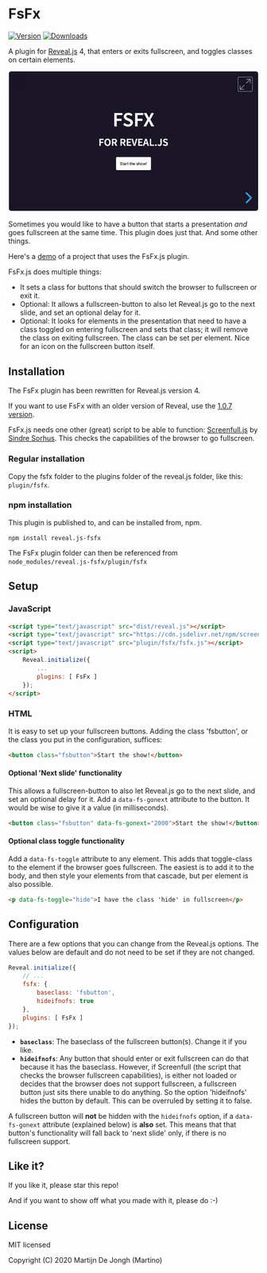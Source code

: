 # FsFx

[![Version](https://img.shields.io/npm/v/reveal.js-fsfx)](#) [![Downloads](https://img.shields.io/npm/dt/reveal.js-fsfx)](https://github.com/Martinomagnifico/reveal.js-fsfx/archive/refs/heads/master.zip)

A plugin for [Reveal.js](https://revealjs.com) 4, that enters or exits fullscreen, and toggles classes on certain elements.

[![Screenshot](screenshot.png)](https://martinomagnifico.github.io/reveal.js-fsfx/demo.html)

Sometimes you would like to have a button that starts a presentation *and* goes fullscreen at the same time. This plugin does just that. And some other things.  

Here's a [demo](https://martinomagnifico.github.io/reveal.js-fsfx/demo.html) of a project that uses the FsFx.js plugin.


FsFx.js does multiple things:

* It sets a class for buttons that should switch the browser to fullscreen or exit it.
* Optional: It allows a fullscreen-button to also let Reveal.js go to the next slide, and set an optional delay for it. 
* Optional: It looks for elements in the presentation that need to have a class toggled on entering fullscreen and sets that class; it will remove the class on exiting fullscreen. The class can be set per element. Nice for an icon on the fullscreen button itself.



## Installation

The FsFx plugin has been rewritten for Reveal.js version 4.

If you want to use FsFx with an older version of Reveal, use the [1.0.7 version](https://github.com/Martinomagnifico/reveal.js-fsfx/releases).

FsFx.js needs one other (great) script to be able to function: [Screenfull.js](https://github.com/sindresorhus/screenfull.js) by [Sindre Sorhus](https://sindresorhus.com). This checks the capabilities of the browser to go fullscreen.


### Regular installation

Copy the fsfx folder to the plugins folder of the reveal.js folder, like this: `plugin/fsfx`.

### npm installation

This plugin is published to, and can be installed from, npm.

```console
npm install reveal.js-fsfx
```
The FsFx plugin folder can then be referenced from `node_modules/reveal.js-fsfx/plugin/fsfx `


## Setup

### JavaScript

```html
<script type="text/javascript" src="dist/reveal.js"></script>
<script type="text/javascript" src="https://cdn.jsdelivr.net/npm/screenfull@5.1.0/dist/screenfull.min.js"></script>
<script type="text/javascript" src="plugin/fsfx/fsfx.js"></script>
<script>
	Reveal.initialize({
		...
		plugins: [ FsFx ]
	});
</script>
```

### HTML

It is easy to set up your fullscreen buttons. Adding the class 'fsbutton', or the class you put in the configuration, suffices: 

```html
<button class="fsbutton">Start the show!</button>
```
#### Optional 'Next slide' functionality

This allows a fullscreen-button to also let Reveal.js go to the next slide, and set an optional delay for it. Add a `data-fs-gonext` attribute to the button. It would be wise to give it a value (in milliseconds).  

```html
<button class="fsbutton" data-fs-gonext="2000">Start the show!</button>
```

#### Optional class toggle functionality
Add a `data-fs-toggle` attribute to any element. This adds that toggle-class to the element if the browser goes fullscreen. The easiest is to add it to the body, and then style your elements from that cascade, but per element is also possible.
  
```html
<p data-fs-toggle="hide">I have the class 'hide' in fullscreen</p>
```


## Configuration

There are a few options that you can change from the Reveal.js options. The values below are default and do not need to be set if they are not changed. 

```javascript
Reveal.initialize({
	// ...
	fsfx: {
		baseclass: 'fsbutton',
		hideifnofs: true
	},
	plugins: [ FsFx ]
});
```


* **`baseclass`**: The baseclass of the fullscreen button(s). Change it if you like. 
* **`hideifnofs`**: Any button that should enter or exit fullscreen can do that because it has the baseclass. However, if Screenfull (the script that checks the browser fullscreen capabilities), is either not loaded or decides that the browser does not support fullscreen, a fullscreen button just sits there unable to do anything. So the option 'hideifnofs' hides the button by default. This can be overruled by setting it to false. 

A fullscreen button will **not** be hidden with the `hideifnofs` option, if a `data-fs-gonext` attribute (explained below) is **also** set. This means that that button's functionality will fall back to 'next slide' only, if there is no fullscreen support.


## Like it?

If you like it, please star this repo! 

And if you want to show off what you made with it, please do :-)


## License
MIT licensed

Copyright (C) 2020 Martijn De Jongh (Martino)
